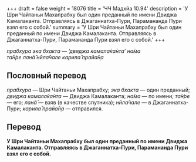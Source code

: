 +++
draft = false
weight = 18076
title = 'ЧЧ Мадхйа 10.94'
description = 'У Шри Чайтаньи Махапрабху был один преданный по имени Двиджа Камалаканта. Отправляясь в Джаганнатха-Пури, Парамананда Пури взял его с собой.'
summary = 'У Шри Чайтаньи Махапрабху был один преданный по имени Двиджа Камалаканта. Отправляясь в Джаганнатха-Пури, Парамананда Пури взял его с собой.'
+++

_прабхура эка бхакта — ‘двиджа камала̄ка̄нта’ на̄ма  
та̄н̇ре лан̃а̄ нӣла̄чале карила̄ прайа̄н̣а_

## Пословный перевод

_прабхура_ — Шри Чайтаньи Махапрабху; _эка_ _бхакта_ — один преданный; _двиджа_ _камала̄ка̄нта_ — Двиджа Камалаканта; _на̄ма_ — по имени; _та̄н̇ре_ — его; _лан̃а̄_ — взяв (в качестве спутника); _нӣла̄чале_ — в Джаганнатха-Пури; _карила̄_ _прайа̄н̣а_ — отправился.

## Перевод

**У Шри Чайтаньи Махапрабху был один преданный по имени Двиджа Камалаканта. Отправляясь в Джаганнатха-Пури, Парамананда Пури взял его с собой.**
